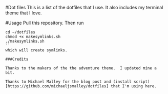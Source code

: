 #Dot files
This is a list of the dotfiles that I use.  It also includes my terminal theme that I love.

#Usage 
Pull this repository.  Then run 
```
cd ~/dotfiles
chmod +x makesymlinks.sh
./makesymlinks.sh
``
which will create symlinks.

###Credits

Thanks to the makers of the the adventure theme.  I updated mine a bit.

Thanks to Michael Malley for the blog post and (install script)[https://github.com/michaeljsmalley/dotfiles] that I'm using here.

